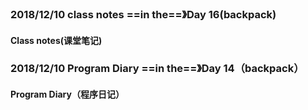 ### 2018/12/10	class notes	  ==in the==》Day 16(backpack)

#### 						Class notes(课堂笔记)





### 2018/12/10	Program Diary	==in the==》Day 14（backpack）

#### 						Program Diary（程序日记）